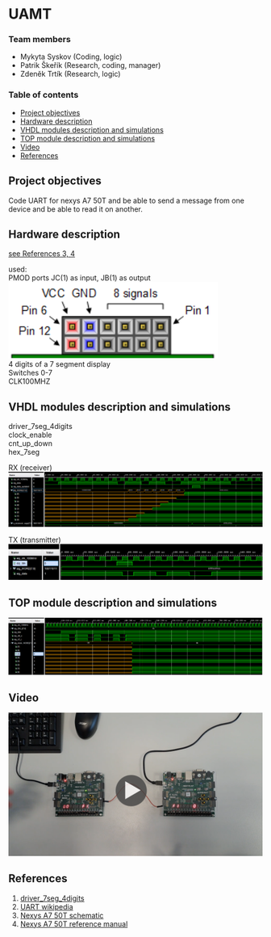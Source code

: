 # UAMT

### Team members

* Mykyta Syskov (Coding, logic)
* Patrik Škeřík (Research, coding, manager)
* Zdeněk Trtík (Research, logic)

### Table of contents

* [Project objectives](#objectives)
* [Hardware description](#hardware)
* [VHDL modules description and simulations](#modules)
* [TOP module description and simulations](#top)
* [Video](#video)
* [References](#references)

<a name="objectives"></a>

## Project objectives

Code UART for nexys A7 50T and be able to send a message from one device and be able to read it on another. 

<a name="hardware"></a>

## Hardware description

[see References 3, 4](#references) <br>

used: <br>
PMOD ports JC(1) as input, JB(1) as output <br>
![](images/pmod.png) <br>
4 digits of a 7 segment display <br>
Switches 0-7 <br>
CLK100MHZ <br>

<a name="modules"></a>

## VHDL modules description and simulations

driver_7seg_4digits <br>
clock_enable <br>
cnt_up_down <br>
hex_7seg <br>

RX (receiver)
<br>
![](images/receiver_tb.PNG)

TX (transmitter)
<br>
![](images/Transmitter_tb.PNG)

<a name="top"></a>

## TOP module description and simulations

![](images/top_tb.PNG)

<a name="video"></a>

## Video

[![Watch the video](images/video_thumb.png)](https://youtu.be/hMCPjpuThu8)

<a name="references"></a>

## References

1. [driver_7seg_4digits](https://github.com/skerikpa/digital-electronics-1/tree/main/07-display_driver)
2. [UART wikipedia](https://en.wikipedia.org/wiki/Universal_asynchronous_receiver-transmitter)
3. [Nexys A7 50T schematic](https://github.com/tomas-fryza/digital-electronics-1/blob/master/docs/nexys-a7-sch.pdf)
4. [Nexys A7 50T reference manual](https://digilent.com/reference/programmable-logic/nexys-a7/reference-manual?redirect=1)

